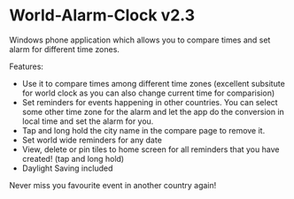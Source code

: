 World-Alarm-Clock v2.3
=================

Windows phone application which allows you to compare times and set alarm for different time zones.

Features:
- Use it to compare times among different time zones (excellent subsitute for world clock as you can also change current time for comparision)
- Set reminders for events happening in other countries. You can select some other time zone for the alarm and let the app do the conversion in local time and set the alarm for you.
- Tap and long hold the city name in the compare page to remove it.
- Set world wide reminders for any date
- View, delete or pin tiles to home screen for all reminders that you have created! (tap and long hold)
- Daylight Saving included


Never miss you favourite event in another country again!
